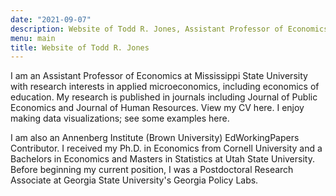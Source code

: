 ```yaml
---
date: "2021-09-07"
description: Website of Todd R. Jones, Assistant Professor of Economics at Mississippi State University. 
menu: main
title: Website of Todd R. Jones
---
```


I am an Assistant Professor of Economics at Mississippi State University with research interests in applied microeconomics, including economics of education. My research is published in journals including Journal of Public Economics and Journal of Human Resources. View my CV here. I enjoy making data visualizations; see some examples here.

I am also an Annenberg Institute (Brown University) EdWorkingPapers Contributor. I received my Ph.D. in Economics from Cornell University and a Bachelors in Economics and Masters in Statistics at Utah State University. Before beginning my current position, I was a Postdoctoral Research Associate at Georgia State University's Georgia Policy Labs. 
